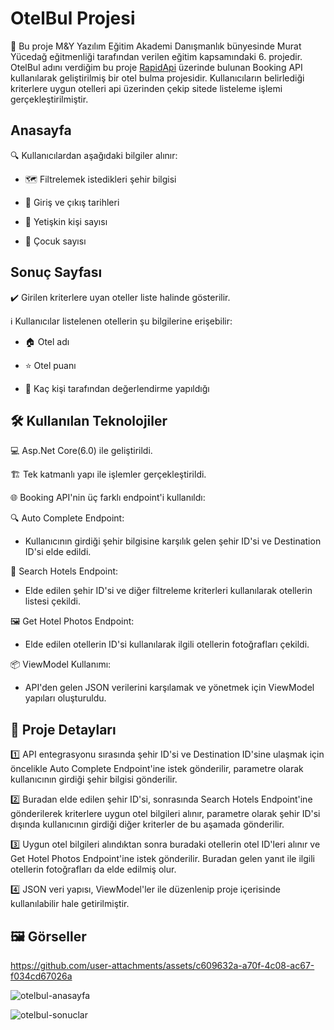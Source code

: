 # OtelBul Projesi

🏨 Bu proje M&Y Yazılım Eğitim Akademi Danışmanlık bünyesinde Murat Yücedağ eğitmenliği tarafından verilen eğitim kapsamındaki 6. projedir. OtelBul adını verdiğim bu proje [RapidApi](https://rapidapi.com/) üzerinde bulunan Booking API kullanılarak geliştirilmiş bir otel bulma projesidir. Kullanıcıların belirlediği kriterlere uygun otelleri api üzerinden çekip sitede listeleme işlemi gerçekleştirilmiştir.

## Anasayfa

🔍 Kullanıcılardan aşağıdaki bilgiler alınır:

* 🗺️ Filtrelemek istedikleri şehir bilgisi

* 📅 Giriş ve çıkış tarihleri

* 👤 Yetişkin kişi sayısı

* 🧒 Çocuk sayısı

## Sonuç Sayfası

✔️ Girilen kriterlere uyan oteller liste halinde gösterilir.

ℹ️ Kullanıcılar listelenen otellerin şu bilgilerine erişebilir:

* 🏠 Otel adı

* ⭐ Otel puanı

* 👥 Kaç kişi tarafından değerlendirme yapıldığı


## 🛠️ Kullanılan Teknolojiler

💻 Asp.Net Core(6.0) ile geliştirildi.

🏗️ Tek katmanlı yapı ile işlemler gerçekleştirildi.

🌐 Booking API'nin üç farklı endpoint'i kullanıldı:

🔍 Auto Complete Endpoint:

* Kullanıcının girdiği şehir bilgisine karşılık gelen şehir ID'si ve Destination ID'si elde edildi.

🏨 Search Hotels Endpoint:

* Elde edilen şehir ID'si ve diğer filtreleme kriterleri kullanılarak otellerin listesi çekildi.

🖼️ Get Hotel Photos Endpoint:

* Elde edilen otellerin ID'si kullanılarak ilgili otellerin fotoğrafları çekildi.

📦 ViewModel Kullanımı:

* API'den gelen JSON verilerini karşılamak ve yönetmek için ViewModel yapıları oluşturuldu.

## 📌 Proje Detayları

1️⃣ API entegrasyonu sırasında şehir ID'si ve Destination ID'sine ulaşmak için öncelikle Auto Complete Endpoint'ine istek gönderilir, parametre olarak kullanıcının girdiği şehir bilgisi gönderilir.

2️⃣ Buradan elde edilen şehir ID'si, sonrasında Search Hotels Endpoint'ine gönderilerek kriterlere uygun otel bilgileri alınır, parametre olarak şehir ID'si dışında kullanıcının girdiği diğer kriterler de bu aşamada gönderilir. 

3️⃣ Uygun otel bilgileri alındıktan sonra buradaki otellerin otel ID'leri alınır ve Get Hotel Photos Endpoint'ine istek gönderilir. Buradan gelen yanıt ile ilgili otellerin fotoğrafları da elde edilmiş olur.

4️⃣ JSON veri yapısı, ViewModel'ler ile düzenlenip proje içerisinde kullanılabilir hale getirilmiştir.


## 🖼️ Görseller

https://github.com/user-attachments/assets/c609632a-a70f-4c08-ac67-f034cd67026a

![otelbul-anasayfa](https://github.com/user-attachments/assets/21f23b0d-6105-44a2-91c5-e509c5179a26)

![otelbul-sonuclar](https://github.com/user-attachments/assets/6a393ddf-20e9-4a67-9a07-958637c7f19a)
